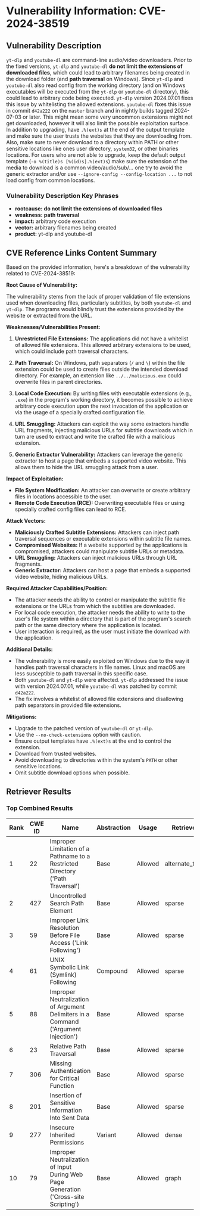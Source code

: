 # Vulnerability Information: CVE-2024-38519

## Vulnerability Description
`yt-dlp` and `youtube-dl` are command-line audio/video downloaders. Prior to the fixed versions, `yt-dlp` and `youtube-dl` **do not limit the extensions of downloaded files**, which could lead to arbitrary filenames being created in the download folder (and **path traversal** on Windows). Since `yt-dlp` and `youtube-dl` also read config from the working directory (and on Windows executables will be executed from the `yt-dlp` or `youtube-dl` directory), this could lead to arbitrary code being executed. `yt-dlp` version 2024.07.01 fixes this issue by whitelisting the allowed extensions. `youtube-dl` fixes this issue in commit `d42a222` on the `master` branch and in nightly builds tagged 2024-07-03 or later. This might mean some very uncommon extensions might not get downloaded, however it will also limit the possible exploitation surface. In addition to upgrading, have `.%(ext)s` at the end of the output template and make sure the user trusts the websites that they are downloading from. Also, make sure to never download to a directory within PATH or other sensitive locations like ones user directory, `system32`, or other binaries locations. For users who are not able to upgrade, keep the default output template (`-o %(title)s [%(id)s].%(ext)s`) make sure the extension of the media to download is a common video/audio/sub/... one try to avoid the generic extractor and/or use `--ignore-config --config-location ...` to not load config from common locations.

### Vulnerability Description Key Phrases
- **rootcause:** **do not limit the extensions of downloaded files**
- **weakness:** **path traversal**
- **impact:** arbitrary code execution
- **vector:** arbitrary filenames being created
- **product:** yt-dlp and youtube-dl

## CVE Reference Links Content Summary
Based on the provided information, here's a breakdown of the vulnerability related to CVE-2024-38519:

**Root Cause of Vulnerability:**

The vulnerability stems from the lack of proper validation of file extensions used when downloading files, particularly subtitles, by both `youtube-dl` and `yt-dlp`. The programs would blindly trust the extensions provided by the website or extracted from the URL.

**Weaknesses/Vulnerabilities Present:**

1.  **Unrestricted File Extensions:** The applications did not have a whitelist of allowed file extensions. This allowed arbitrary extensions to be used, which could include path traversal characters.

2.  **Path Traversal:** On Windows, path separators (`/` and `\`) within the file extension could be used to create files outside the intended download directory. For example, an extension like `../../malicious.exe` could overwrite files in parent directories.

3.  **Local Code Execution:** By writing files with executable extensions (e.g., `.exe`) in the program's working directory, it becomes possible to achieve arbitrary code execution upon the next invocation of the application or via the usage of a specially crafted configuration file.

4.  **URL Smuggling:** Attackers can exploit the way some extractors handle URL fragments, injecting malicious URLs for subtitle downloads which in turn are used to extract and write the crafted file with a malicious extension.

5.  **Generic Extractor Vulnerability:** Attackers can leverage the generic extractor to host a page that embeds a supported video website.  This allows them to hide the URL smuggling attack from a user.

**Impact of Exploitation:**

*   **File System Modification:** An attacker can overwrite or create arbitrary files in locations accessible to the user.
*   **Remote Code Execution (RCE):** Overwriting executable files or using specially crafted config files can lead to RCE.

**Attack Vectors:**

*   **Maliciously Crafted Subtitle Extensions:** Attackers can inject path traversal sequences or executable extensions within subtitle file names.
*   **Compromised Websites:** If a website supported by the applications is compromised, attackers could manipulate subtitle URLs or metadata.
*   **URL Smuggling:** Attackers can inject malicious URLs through URL fragments.
*  **Generic Extractor:** Attackers can host a page that embeds a supported video website, hiding malicious URLs.

**Required Attacker Capabilities/Position:**

*   The attacker needs the ability to control or manipulate the subtitle file extensions or the URLs from which the subtitles are downloaded.
*   For local code execution, the attacker needs the ability to write to the user's file system within a directory that is part of the program's search path or the same directory where the application is located.
*   User interaction is required, as the user must initiate the download with the application.

**Additional Details:**

*   The vulnerability is more easily exploited on Windows due to the way it handles path traversal characters in file names. Linux and macOS are less susceptible to path traversal in this specific case.
*   Both `youtube-dl` and `yt-dlp` were affected. `yt-dlp` addressed the issue with version 2024.07.01, while `youtube-dl` was patched by commit `d42a222`.
*   The fix involves a whitelist of allowed file extensions and disallowing path separators in provided file extensions.

**Mitigations:**

*   Upgrade to the patched version of `youtube-dl` or `yt-dlp`.
*   Use the `--no-check-extensions` option with caution.
*   Ensure output templates have `.%(ext)s` at the end to control the extension.
*   Download from trusted websites.
*   Avoid downloading to directories within the system's `PATH` or other sensitive locations.
*   Omit subtitle download options when possible.

## Retriever Results

### Top Combined Results

| Rank | CWE ID | Name | Abstraction | Usage  | Retrievers | Individual Scores |
|------|--------|------|-------------|-------|------------|-------------------|
| 1 | 22 | Improper Limitation of a Pathname to a Restricted Directory ('Path Traversal') | Base | Allowed | alternate_terms | 1.000 |
| 2 | 427 | Uncontrolled Search Path Element | Base | Allowed | sparse | 1.209 |
| 3 | 59 | Improper Link Resolution Before File Access ('Link Following') | Base | Allowed | sparse | 1.177 |
| 4 | 61 | UNIX Symbolic Link (Symlink) Following | Compound | Allowed | sparse | 1.147 |
| 5 | 88 | Improper Neutralization of Argument Delimiters in a Command ('Argument Injection') | Base | Allowed | sparse | 1.137 |
| 6 | 23 | Relative Path Traversal | Base | Allowed | sparse | 1.117 |
| 7 | 306 | Missing Authentication for Critical Function | Base | Allowed | sparse | 1.113 |
| 8 | 201 | Insertion of Sensitive Information Into Sent Data | Base | Allowed | sparse | 1.109 |
| 9 | 277 | Insecure Inherited Permissions | Variant | Allowed | dense | 0.477 |
| 10 | 79 | Improper Neutralization of Input During Web Page Generation ('Cross-site Scripting') | Base | Allowed | graph | 0.002 |

